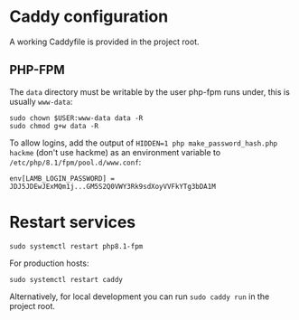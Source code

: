 # Caddy configuration

A working Caddyfile is provided in the project root.

## PHP-FPM

The `data` directory must be writable by the user php-fpm runs under, this is usually `www-data`:

```shell
sudo chown $USER:www-data data -R
sudo chmod g+w data -R
```

To allow logins, add the output of `HIDDEN=1 php make_password_hash.php hackme` (don't use hackme) as an
environment variable
to `/etc/php/8.1/fpm/pool.d/www.conf`:

```text
env[LAMB_LOGIN_PASSWORD] = JDJ5JDEwJExMQm1j...GM5S2Q0VWY3Rk9sdXoyVVFkYTg3bDA1M
```

# Restart services

```shell
sudo systemctl restart php8.1-fpm
```

For production hosts:

```shell
sudo systemctl restart caddy
```

Alternatively, for local development you can run `sudo caddy run` in the project root.
